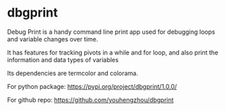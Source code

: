 # dbgprint

Debug Print is a handy command line print app used for debugging loops and variable changes over time.

It has features for tracking pivots in a while and for loop, and also print the information and data types of variables

Its dependencies are termcolor and colorama.

For python package: https://pypi.org/project/dbgprint/1.0.0/

For github repo: https://github.com/youhengzhou/dbgprint
